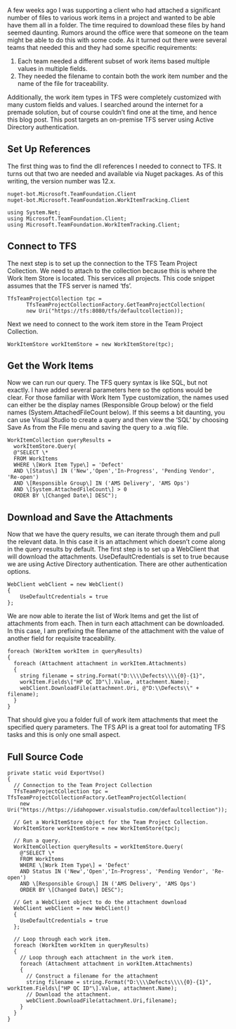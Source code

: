 

A few weeks ago I was supporting a client who had attached a significant number of files to various work items in a project and wanted to be able have them all in a folder. The time required to download these files by hand seemed daunting. Rumors around the office were that someone on the team might be able to do this with some code. As it turned out there were several teams that needed this and they had some specific requirements:

1. Each team needed a different subset of work items based multiple values in multiple fields.
2. They needed the filename to contain both the work item number and the name of the file for traceability.

Additionally, the work item types in TFS were completely customized with many custom fields and values. I searched around the internet for a premade solution, but of course couldn’t find one at the time, and hence this blog post. This post targets an on-premise TFS server using Active Directory authentication.

## Set Up References

The first thing was to find the dll references I needed to connect to TFS. It turns out that two are needed and available via Nuget packages. As of this writing, the version number was 12.x.

```
nuget-bot.Microsoft.TeamFoundation.Client
nuget-bot.Microsoft.TeamFoundation.WorkItemTracking.Client
```

```
using System.Net;
using Microsoft.TeamFoundation.Client;
using Microsoft.TeamFoundation.WorkItemTracking.Client;
```

## Connect to TFS

The next step is to set up the connection to the TFS Team Project Collection. We need to attach to the collection because this is where the Work Item Store is located. This services all projects. This code snippet assumes that the TFS server is named ‘tfs’.

```
TfsTeamProjectCollection tpc = 
      TfsTeamProjectCollectionFactory.GetTeamProjectCollection(
      new Uri("https://tfs:8080/tfs/defaultcollection));
```

Next we need to connect to the work item store in the Team Project Collection.

```
WorkItemStore workItemStore = new WorkItemStore(tpc);
```

## Get the Work Items

Now we can run our query. The TFS query syntax is like SQL, but not exactly. I have added several parameters here so the options would be clear. For those familiar with Work Item Type customization, the names used can either be the display names (Responsible Group below) or the field names (System.AttachedFileCount below). If this seems a bit daunting, you can use Visual Studio to create a query and then view the ‘SQL’ by choosing Save As from the File menu and saving the query to a .wiq file.

```
WorkItemCollection queryResults =
  workItemStore.Query(
  @"SELECT \*
  FROM WorkItems
  WHERE \[Work Item Type\] = 'Defect'
  AND \[Status\] IN ('New','Open','In-Progress', 'Pending Vendor', 'Re-open')
  AND \[Responsible Group\] IN ('AMS Delivery', 'AMS Ops')
  AND \[System.AttachedFileCount\] > 0
  ORDER BY \[Changed Date\] DESC");
```

## Download and Save the Attachments

Now that we have the query results, we can iterate through them and pull the relevant data. In this case it is an attachment which doesn’t come along in the query results by default. The first step is to set up a WebClient that will download the attachments. UseDefaultCredentials is set to true because we are using Active Directory authentication. There are other authentication options.

```
WebClient webClient = new WebClient()
{
    UseDefaultCredentials = true
};
```

We are now able to iterate the list of Work Items and get the list of attachments from each. Then in turn each attachment can be downloaded. In this case, I am prefixing the filename of the attachment with the value of another field for requisite traceability.

```
foreach (WorkItem workItem in queryResults)
{
  foreach (Attachment attachment in workItem.Attachments)
  {
    string filename = string.Format("D:\\\\Defects\\\\{0}-{1}",
    workItem.Fields\["HP QC ID"\].Value, attachment.Name);
    webClient.DownloadFile(attachment.Uri, @"D:\\Defects\\" + filename);
  }
}
```

That should give you a folder full of work item attachments that meet the specified query parameters. The TFS API is a great tool for automating TFS tasks and this is only one small aspect.

## Full Source Code

```
private static void ExportVso()
{
  // Connection to the Team Project Collection
  TfsTeamProjectCollection tpc = TfsTeamProjectCollectionFactory.GetTeamProjectCollection(
    new Uri("https://https://idahopower.visualstudio.com/defaultcollection"));
  
  // Get a WorkItemStore object for the Team Project Collection.
  WorkItemStore workItemStore = new WorkItemStore(tpc);

  // Run a query.
  WorkItemCollection queryResults = workItemStore.Query(
    @"SELECT \*
    FROM WorkItems
    WHERE \[Work Item Type\] = 'Defect'
    AND Status IN ('New','Open','In-Progress', 'Pending Vendor', 'Re-open')
    AND \[Responsible Group\] IN ('AMS Delivery', 'AMS Ops')
    ORDER BY \[Changed Date\] DESC");

  // Get a WebClient object to do the attachment download
  WebClient webClient = new WebClient()
  {
    UseDefaultCredentials = true
  };
  
  // Loop through each work item.
  foreach (WorkItem workItem in queryResults)
  {
    // Loop through each attachment in the work item.
    foreach (Attachment attachment in workItem.Attachments)
    {
      // Construct a filename for the attachment
      string filename = string.Format("D:\\\\Defects\\\\{0}-{1}", workItem.Fields\["HP QC ID"\].Value, attachment.Name);
      // Download the attachment.
      webClient.DownloadFile(attachment.Uri,filename);
    }
  }
}
```
